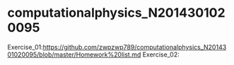 # computationalphysics_N2014301020095
Exercise_01:https://github.com/zwpzwp789/computationalphysics_N2014301020095/blob/master/Homework%20list.md
Exercise_02:
